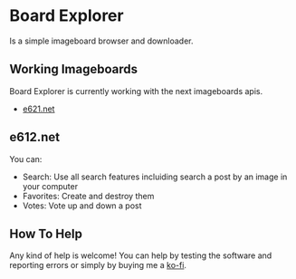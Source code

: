 # Board Explorer
Is a simple imageboard browser and downloader.

## Working Imageboards
Board Explorer is currently working with the next imageboards apis.

* [e621.net](https://e621.net)

## e612.net
You can:

* Search: Use all search features incluiding search a post by an image in your computer
* Favorites: Create and destroy them
* Votes: Vote up and down a post

## How To Help
Any kind of help is welcome! You can help by testing the software and reporting errors or simply by buying me a [ko-fi](https://ko-fi.com/goatmew).
